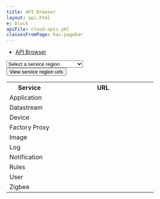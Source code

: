 ```yaml
---
title: API Browser
layout: api.html
e: block
apiFile: cloud-apis.yml
classesFromPage: has-pagebar
---
```


<aside id="pagebar" class="d-xl-block collapse">
  <ul>
    <li><a href="#core-title">API Browser</a></li>
  </ul>
</aside>

<div class="row">
<div class="col-auto">
<select class="form-control form-control-sm mb-3 service-region" style="min-width: 200px;">
  <option selected disabled hidden>Select a service region</option>
  <option value=0>China Development</option>
  <option value=1>China Field</option>
  <option value=2>EU Field</option>
  <option value=3>US Development</option>
  <option value=4>US Field</option>
</select>
</div>
<div class="col-auto">
<button type="button" class="btn btn-info btn-sm" data-toggle="collapse" data-target="#service-urls-collapse" aria-expanded="false" aria-controls="service-urls-collapse">View service region urls</button>
</div>
</div>
<div class="collapse" id="service-urls-collapse">
<table id="service-urls">
<tr><th>Service</th><th style="min-width:250px;">URL</th></tr>
<tr><td>Application</td><td><code id="application-service-url"></code></td></tr>
<tr><td>Datastream</td><td><code id="datastream-service-url"></code></td></tr>
<tr><td>Device</td><td><code id="device-service-url"></code></td></tr>
<tr><td>Factory Proxy</td><td><code id="factory-proxy-service-url"></code></td></tr>
<tr><td>Image</td><td><code id="image-service-url"></code></td></tr>
<tr><td>Log</td><td><code id="log-service-url"></code></td></tr>
<tr><td>Notification</td><td><code id="notification-service-url"></code></td></tr>
<tr><td>Rules</td><td><code id="rules-service-url"></code></td></tr>
<tr><td>User</td><td><code id="user-service-url"></code></td></tr>
<tr><td>Zigbee</td><td><code id="zigbee-service-url"></code></td></tr>
</table>
</div>

<div id="swagger-ui"></div>